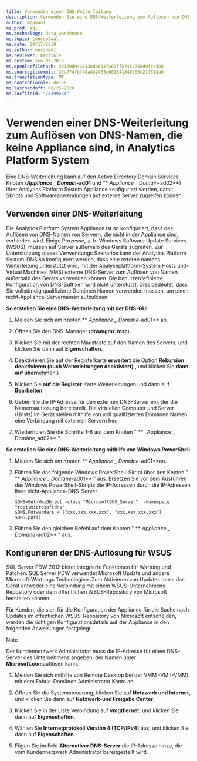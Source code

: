 ```yaml
---
title: Verwenden einer DNS-Weiterleitung
description: Verwenden Sie eine DNS-Weiterleitung zum Auflösen von DNS-Namen, die keine Appliance sind, in Analytics Platform System.
author: mzaman1
ms.prod: sql
ms.technology: data-warehouse
ms.topic: conceptual
ms.date: 04/17/2018
ms.author: murshedz
ms.reviewer: martinle
ms.custom: seo-dt-2019
ms.openlocfilehash: 3d1d0d9428138da615fad7ff5745c758d9fcd3b8
ms.sourcegitcommit: 33e774fbf48a432485c601541840905c21f613a0
ms.translationtype: MT
ms.contentlocale: de-DE
ms.lasthandoff: 08/25/2020
ms.locfileid: "74399434"
---
```

# <a name="use-a-dns-forwarder-to-resolve-non-appliance-dns-names-in-analytics-platform-system"></a>Verwenden einer DNS-Weiterleitung zum Auflösen von DNS-Namen, die keine Appliance sind, in Analytics Platform System
Eine DNS-Weiterleitung kann auf den Active Directory Domain Services Knoten (**_Appliance \_ Domain_-ad01** und ** _Appliance \_ Domain_-ad02**) Ihrer Analytics Platform System Appliance konfiguriert werden, damit Skripts und Softwareanwendungen auf externe Server zugreifen können.  
  
## <a name="using-a-dns-forwarder"></a><a name="ResolveDNS"></a>Verwenden einer DNS-Weiterleitung  
Die Analytics Platform System Appliance ist so konfiguriert, dass das Auflösen von DNS-Namen von Servern, die nicht in der Appliance sind, verhindert wird. Einige Prozesse, z. b. Windows Software Update Services (WSUS), müssen auf Server außerhalb des Geräts zugreifen. Zur Unterstützung dieses Verwendungs Szenarios kann der Analytics Platform System-DNS so konfiguriert werden, dass eine externe namens Weiterleitung unterstützt wird, mit der Analyseplattform-System Hosts und-Virtual Machines (VMS) externe DNS-Server zum Auflösen von Namen außerhalb des Geräts verwenden können. Die benutzerdefinierte Konfiguration von DNS-Suffixen wird nicht unterstützt. Dies bedeutet, dass Sie vollständig qualifizierte Domänen Namen verwenden müssen, um einen nicht-Appliance-Servernamen aufzulösen.  
  
**So erstellen Sie eine DNS-Weiterleitung mit der DNS-GUI**  
  
1.  Melden Sie sich am Knoten ** _Appliance \_ Domäne_-ad01** an.  
  
2.  Öffnen Sie den DNS-Manager (**dnsmgmt. msc**).  
  
3.  Klicken Sie mit der rechten Maustaste auf den Namen des Servers, und klicken Sie dann auf **Eigenschaften**.  
  
4.  Deaktivieren Sie auf der Registerkarte **erweitert** die Option **Rekursion deaktivieren (auch Weiterleitungen deaktiviert)** , und klicken Sie **dann auf über**nehmen.)  
  
5.  Klicken Sie **auf die Register** Karte Weiterleitungen und dann auf **Bearbeiten**.  
  
6.  Geben Sie die IP-Adresse für den externen DNS-Server ein, der die Namensauflösung bereitstellt. Die virtuellen Computer und Server (Hosts) im Gerät stellen mithilfe von voll qualifizierten Domänen Namen eine Verbindung mit externen Servern her.  
  
7.  Wiederholen Sie die Schritte 1-6 auf dem Knoten " ** _Appliance \_ Domäne_ad02** ".  
  
**So erstellen Sie eine DNS-Weiterleitung mithilfe von Windows PowerShell**  
  
1.  Melden Sie sich am Knoten ** _Appliance \_ Domäne_-ad01**an.  
  
2.  Führen Sie das folgende Windows PowerShell-Skript über den Knoten " ** _Appliance \_ Domäne_-ad01** " aus. Ersetzen Sie vor dem Ausführen des Windows PowerShell-Skripts die IP-Adressen durch die IP-Adressen Ihrer nicht-Appliance-DNS-Server.  
  
    ```  
    $DNS=Get-WmiObject -class "MicrosoftDNS_Server"  -Namespace "root\microsoftdns"  
    $DNS.Forwarders = ("xxx.xxx.xxx.xxx", "xxx.xxx.xxx.xxx")  
    $DNS.put()  
    ```  
  
3.  Führen Sie den gleichen Befehl auf dem Knoten " ** _Appliance \_ Domäne_-ad02** " aus.  
  
## <a name="configuring-dns-resolution-for-wsus"></a>Konfigurieren der DNS-Auflösung für WSUS  
SQL Server PDW 2012 bietet integrierte Funktionen für Wartung und Patchen. SQL Server PDW verwendet Microsoft Update und andere Microsoft-Wartungs Technologien. Zum Aktivieren von Updates muss das Gerät entweder eine Verbindung mit einem WSUS-Unternehmens Repository oder dem öffentlichen WSUS-Repository von Microsoft herstellen können.  
  
Für Kunden, die sich für die Konfiguration der Appliance für die Suche nach Updates im öffentlichen WSUS-Repository von Microsoft entscheiden, werden die richtigen Konfigurationsdetails auf der Appliance in den folgenden Anweisungen festgelegt.  
  
> [!NOTE]  
> Der Kundennetzwerk Administrator muss die IP-Adresse für einen DNS-Server des Unternehmens angeben, der Namen unter **Microsoft.com**auflösen kann.  
  
1.  Melden Sie sich mithilfe von Remote Desktop bei der VMM <fabric domain> -VM (-VMM) mit dem Fabric-Domänen Administrator Konto an.  
  
2.  Öffnen Sie die Systemsteuerung, klicken Sie auf **Netzwerk und Internet**, und klicken Sie dann auf **Netzwerk-und Freigabe Center**.  
  
3.  Klicken Sie in der Liste Verbindung auf **vmgthernet**, und klicken Sie dann auf **Eigenschaften**.  
  
4.  Wählen Sie **Internetprotokoll Version 4 (TCP/IPv4)** aus, und klicken Sie dann auf **Eigenschaften**.  
  
5.  Fügen Sie im Feld **Alternativer DNS-Server** die IP-Adresse hinzu, die vom Kundennetzwerk Administrator bereitgestellt wird.  
  
<!-- MISSING LINKS ## See Also  
[Common Metadata Query Examples &#40;SQL Server PDW&#41;](../sqlpdw/common-metadata-query-examples-sql-server-pdw.md)  -->  
  

